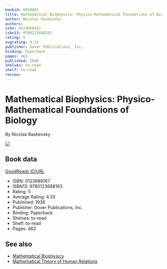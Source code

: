 ```yaml
---
bookid: 6550683
title: Mathematical Biophysics: Physico-Mathematical Foundations of Biology
author: Nicolas Rashevsky
authors: 
isbn: 0123688167
isbn13: 9780123688163
rating: 5
avgrating: 4.33
publisher: Dover Publications, Inc.
binding: Paperback
pages: 462
published: 1938
shelves: to-read
shelf: to-read
review: 
---
```


# Mathematical Biophysics: Physico-Mathematical Foundations of Biology

By Nicolas Rashevsky

![](https://s.gr-assets.com/assets/nophoto/book/111x148-bcc042a9c91a29c1d680899eff700a03.png)

## Book data

[GoodReads ID/URL](https://www.goodreads.com/book/show/6550683)

- ISBN: 0123688167
- ISBN13: 9780123688163
- Rating: 5
- Average Rating: 4.33
- Published: 1938
- Publisher: Dover Publications, Inc.
- Binding: Paperback
- Shelves: to-read
- Shelf: to-read
- Pages: 462


## See also

- [Mathematical Biophysics](Mathematical_Biophysics-_V_1.md)
- [Mathematical Theory of Human Relations](Mathematical_Theory_of_Human_Relations.md)
